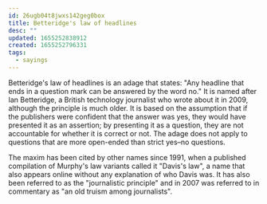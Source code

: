```yaml
---
id: 26ugb04t8jwxs142geg0box
title: Betteridge's law of headlines
desc: ""
updated: 1655252838912
created: 1655252796331
tags:
  - sayings
---
```


Betteridge's law of headlines is an adage that states: "Any headline that ends in a question mark can be answered by the word no." It is named after Ian Betteridge, a British technology journalist who wrote about it in 2009, although the principle is much older. It is based on the assumption that if the publishers were confident that the answer was yes, they would have presented it as an assertion; by presenting it as a question, they are not accountable for whether it is correct or not. The adage does not apply to questions that are more open-ended than strict yes–no questions.

The maxim has been cited by other names since 1991, when a published compilation of Murphy's law variants called it "Davis's law", a name that also appears online without any explanation of who Davis was. It has also been referred to as the "journalistic principle" and in 2007 was referred to in commentary as "an old truism among journalists".
